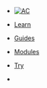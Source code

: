 <!-- docs/_sidebar.md -->

* [![AC](https://puzzlelang.org/assets/puzzle.png "PUZZLE. Abstract Code")]()

* [Learn](README.md)

* [Guides](chapters/GUIDES.md)

* [Modules](chapters/MODULES.md)

* [Try](https://abstractcode.dev)

* <a href="https://github.com/puzzlelang/puzzle" target="_blank" class="" style="margin:0px 10px"><span class="fab fa-github"></span></a> <a href="https://www.npmjs.com/package/puzzlelang" class="" target="_blank" style="margin:0px 10px"><span class="fab fa-npm"></span></a>

<!--* [Learn](?id=puzzle)

* [Guides](chapters/GUIDES.md)

* [Modules](chapters/modules/index.md) -->